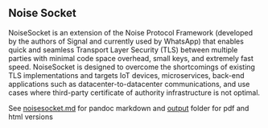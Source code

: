 Noise Socket
---------
NoiseSocket is an extension of the Noise Protocol Framework (developed by the authors of Signal and currently used by WhatsApp) that enables quick and seamless Transport Layer Security (TLS) between multiple parties with minimal code space overhead, small keys, and extremely fast speed.
NoiseSocket is designed to overcome the shortcomings of existing TLS implementations and targets IoT devices, microservices, back-end applications such as datacenter-to-datacenter communications, and use cases where third-party certificate of authority infrastructure is not optimal.

See  [noisesocket.md](noisesocket.md) for pandoc markdown and [output](output) folder for pdf and html versions
